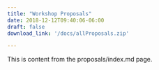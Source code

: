 ```yaml
---
title: "Workshop Proposals"
date: 2018-12-12T09:40:06-06:00
draft: false
download_link: '/docs/allProposals.zip'

---
```

This is content from the proposals/index.md page.
